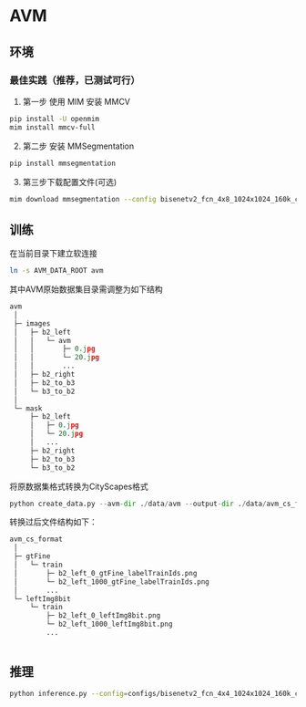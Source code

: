 # AVM 

## 环境

### 最佳实践（推荐，已测试可行）

1. 第一步 使用 MIM 安装 MMCV
```bash
pip install -U openmim
mim install mmcv-full
```

2. 第二步 安装 MMSegmentation
```bash
pip install mmsegmentation
```

3. 第三步下载配置文件(可选)

```bash
mim download mmsegmentation --config bisenetv2_fcn_4x8_1024x1024_160k_cityscapes --dest .
```

## 训练

在当前目录下建立软连接
```bash
ln -s AVM_DATA_ROOT avm
```

其中AVM原始数据集目录需调整为如下结构
```python
avm
 │
 ├─ images
 │   ├─ b2_left
 │   │   └─ avm
 │   │       ├─ 0.jpg
 │   │       └─ 20.jpg
 │   │       ... 
 │   ├─ b2_right
 │   ├─ b2_to_b3
 │   └─ b3_to_b2
 │   
 └─ mask
     ├─ b2_left
     │   ├─ 0.jpg
     │   └─ 20.jpg
     │   ... 
     ├─ b2_right
     ├─ b2_to_b3
     └─ b3_to_b2
```

将原数据集格式转换为CityScapes格式
```python
python create_data.py --avm-dir ./data/avm --output-dir ./data/avm_cs_format
```

转换过后文件结构如下：
```python
avm_cs_format
 │
 ├─ gtFine
 │   └─ train
 │       ├─ b2_left_0_gtFine_labelTrainIds.png
 │       └─ b2_left_1000_gtFine_labelTrainIds.png
 │       ... 
 └─ leftImg8bit
     └─ train
         ├─ b2_left_0_leftImg8bit.png
         └─ b2_left_1000_leftImg8bit.png
         ... 
 
```


## 推理

```bash
python inference.py --config=configs/bisenetv2_fcn_4x4_1024x1024_160k_cityscapes.py --checkpoint=iter_5000.pth --image_path=demo.jpg 
```
